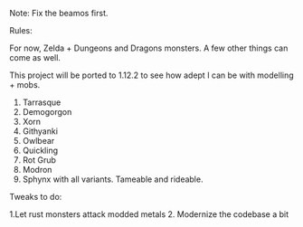 Note: Fix the beamos first.

Rules:

For now, Zelda + Dungeons and Dragons monsters. A few other things can come as well.

This project will be ported to 1.12.2 to see how adept I can be with modelling + mobs.

1. Tarrasque
2. Demogorgon
3. Xorn
4. Githyanki
5. Owlbear
6. Quickling
7. Rot Grub
8. Modron
9. Sphynx with all variants. Tameable and rideable.

Tweaks to do:

1.Let rust monsters attack modded metals
2. Modernize the codebase a bit
